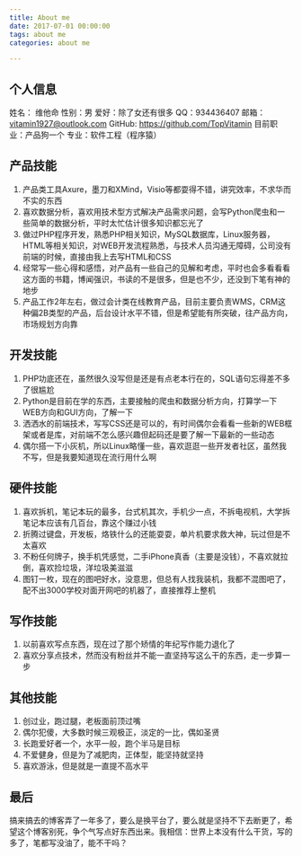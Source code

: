 ```yaml
---
title: About me
date: 2017-07-01 00:00:00
tags: about me
categories: about me

---
```


## 个人信息

姓名： 维他命
性别：男
爱好：除了女还有很多
QQ：934436407
邮箱：vitamin1927@outlook.com
GitHub: https://github.com/TopVitamin
目前职业：产品狗一个
专业：软件工程（程序猿）

## 产品技能

1. 产品类工具Axure，墨刀和XMind，Visio等都耍得不错，讲究效率，不求华而不实的东西
2. 喜欢数据分析，喜欢用技术型方式解决产品需求问题，会写Python爬虫和一些简单的数据分析，平时太忙估计很多知识都忘光了
3. 做过PHP程序开发，熟悉PHP相关知识，MySQL数据库，Linux服务器，HTML等相关知识，对WEB开发流程熟悉，与技术人员沟通无障碍，公司没有前端的时候，直接由我上去写HTML和CSS
4. 经常写一些心得和感悟，对产品有一些自己的见解和考虑，平时也会多看看看这方面的书籍，博闻强识，书读的不是很多，但是也不少，还没到下笔有神的地步
5. 产品工作2年左右，做过会计类在线教育产品，目前主要负责WMS，CRM这种偏2B类型的产品，后台设计水平不错，但是希望能有所突破，往产品方向，市场规划方向靠

## 开发技能

1. PHP功底还在，虽然很久没写但是还是有点老本行在的，SQL语句忘得差不多了很尴尬
2. Python是目前在学的东西，主要接触的爬虫和数据分析方向，打算学一下WEB方向和GUI方向，了解一下
3. 洒洒水的前端技术，写写CSS还是可以的，有时间偶尔会看看一些新的WEB框架或者是库，对前端不怎么感兴趣但起码还是要了解一下最新的一些动态
4. 偶尔搭一下小灰机，所以Linux略懂一些，喜欢逛逛一些开发者社区，虽然我不写，但是我要知道现在流行用什么啊

## 硬件技能

1. 喜欢拆机，笔记本玩的最多，台式机其次，手机少一点，不拆电视机，大学拆笔记本应该有几百台，靠这个赚过小钱
2. 折腾过键盘，开发板，烙铁什么的还能耍耍，单片机要求救大神，玩过但是不太喜欢
3. 不粉任何牌子，换手机凭感觉，二手iPhone真香（主要是没钱），不喜欢就拉倒，喜欢捡垃圾，洋垃圾美滋滋
4. 图钉一枚，现在的图吧好水，没意思，但总有人找我装机，我都不混图吧了，配不出3000学校对面开网吧的机器了，直接推荐上整机

## 写作技能

1. 以前喜欢写点东西，现在过了那个矫情的年纪写作能力退化了
2. 喜欢分享点技术，然而没有粉丝并不能一直坚持写这么干的东西，走一步算一步

## 其他技能

1. 创过业，跑过腿，老板面前顶过嘴
2. 偶尔犯傻，大多数时候三观极正，淡定的一比，偶如圣贤
3. 长跑爱好者一个，水平一般，跑个半马是目标
4. 不爱健身，但是为了减肥肉，正体型，能坚持就坚持
5. 喜欢游泳，但是就是一直提不高水平

## 最后

搞来搞去的博客弄了一年多了，要么是换平台了，要么就是坚持不下去断更了，希望这个博客别死，争个气写点好东西出来。我相信：世界上本没有什么干货，写的多了，笔都写没油了，能不干吗？


